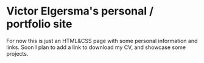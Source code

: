 # Victor Elgersma's personal / portfolio site

For now this is just an HTML&CSS page with some personal information and links. Soon I plan to add a link to download my CV, and showcase some projects. 



